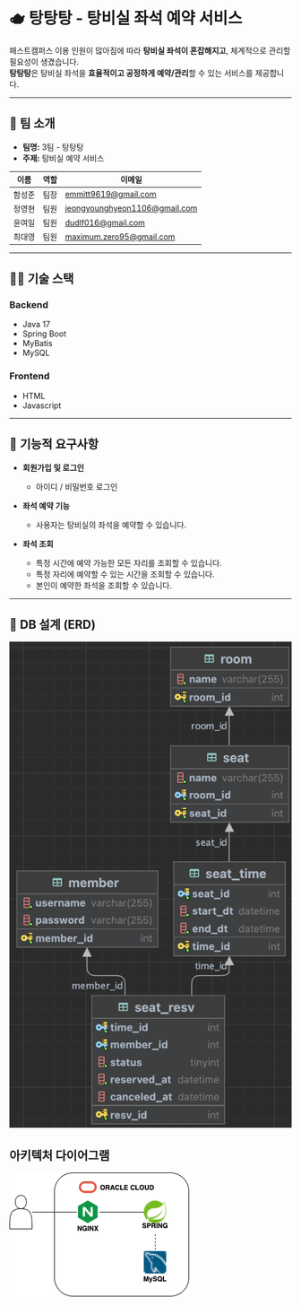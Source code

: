 # 🫖 탕탕탕 - 탕비실 좌석 예약 서비스

패스트캠퍼스 이용 인원이 많아짐에 따라 **탕비실 좌석이 혼잡해지고**, 체계적으로 관리할 필요성이 생겼습니다.  
**탕탕탕**은 탕비실 좌석을 **효율적이고 공정하게 예약/관리**할 수 있는 서비스를 제공합니다.

---

## 👥 팀 소개

- **팀명:** 3팀 - 탕탕탕  
- **주제:** 탕비실 예약 서비스  

| 이름     | 역할 | 이메일 |
|----------|------|--------|
| 함성준   | 팀장 | emmitt9619@gmail.com |
| 정영현   | 팀원 | jeongyounghyeon1106@gmail.com |
| 윤여일   | 팀원 | dudlf016@gmail.com |
| 최대영   | 팀원 | maximum.zero95@gmail.com |

---

## 🧑‍💻 기술 스택

### Backend
- Java 17
- Spring Boot
- MyBatis
- MySQL

### Frontend
- HTML
- Javascript

---

## 📌 기능적 요구사항

- **회원가입 및 로그인**
  - 아이디 / 비밀번호 로그인

- **좌석 예약 기능**
  - 사용자는 탕비실의 좌석을 예약할 수 있습니다.

- **좌석 조회**
  - 특정 시간에 예약 가능한 모든 자리를 조회할 수 있습니다.
  - 특정 자리에 예약할 수 있는 시간을 조회할 수 있습니다.
  - 본인이 예약한 좌석을 조회할 수 있습니다.

---

## 🧩 DB 설계 (ERD)

![erd](./img/erd.png)

## 아키텍처 다이어그램

![architecture_diagram.png](./img/architecture_diagram.png)